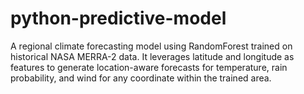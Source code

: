 # python-predictive-model
A regional climate forecasting model using RandomForest trained on historical NASA MERRA-2 data. It leverages latitude and longitude as features to generate location-aware forecasts for temperature, rain probability, and wind for any coordinate within the trained area.
